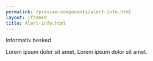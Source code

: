 ```yaml
--- 
permalink: /preview-components/alert-info.html
layout: iframed 
title: Alert-info.html
---
```

<div class="alert alert-info">
    <div class="alert-body">
        <p class="alert-heading">Informativ besked</p>
        <p class="alert-text">Lorem ipsum dolor sit amet, Lorem ipsum dolor
            sit amet.</p>
    </div>
</div>
